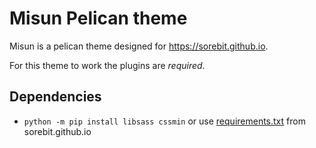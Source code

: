 # Misun Pelican theme

Misun is a pelican theme designed for <https://sorebit.github.io>.

For this theme to work the plugins are *required*.

## Dependencies 

- `python -m pip install libsass cssmin` or use [requirements.txt][req] from sorebit.github.io


[req]: https://github.com/Sorebit/sorebit.github.io/blob/main/requirements.txt
